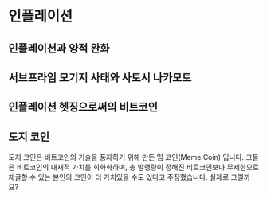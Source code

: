 # 인플레이션

## 인플레이션과 양적 완화



## 서브프라임 모기지 사태와 사토시 나카모토


## 인플레이션 헷징으로써의 비트코인

## 도지 코인
도지 코인은 비트코인의 기술을 풍자하기 위해 만든 밈 코인(Meme Coin) 입니다. 그들은 비트코인의 내재적 가치를 희화화하며, 총 발행량이 정해진 비트코인보다 무제한으로 채굴할 수 있는 본인의 코인이 더 가치있을 수도 있다고 주장했습니다. 실제로 그럴까요?
